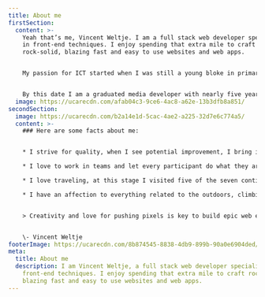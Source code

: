 ```yaml
---
title: About me
firstSection:
  content: >-
    Yeah that’s me, Vincent Weltje. I am a full stack web developer specialised
    in front-end techniques. I enjoy spending that extra mile to craft
    rock-solid, blazing fast and easy to use websites and web apps.


    My passion for ICT started when I was still a young bloke in primary school. I liked to muck around with old computers and make something working out of old scrape parts. As I grew older I explored the beauty of creating my own scripts to automate things such as automatic cookie and temp file cleaning. In high school I had the option to choose a so called specialisation route and lucky for me, ICT appeared to be one of them. So no doubt, I signed up and that was the beginning of my ICT carrier.


    By this date I am a graduated media developer with nearly five years of experience in the branch. In those years I had the opportunity to work on my development skills in both my home country The Netherlands and abroad in Australia. In both places I worked as a full stack web developer mainly with React and PHP.
  image: https://ucarecdn.com/afab04c3-9ce6-4ac8-a62e-13b3dfb8a851/
secondSection:
  image: https://ucarecdn.com/b2a14e1d-5cac-4ae2-a225-32d7e6c774a5/
  content: >-
    ### Here are some facts about me:


    * I strive for quality, when I see potential improvement, I bring it to the table.

    * I love to work in teams and let every participant do what they are good at.

    * I love traveling, at this stage I visited five of the seven continents and spend roughly 13% of my life abroad. 

    * I have an affection to everything related to the outdoors, climbing, surfing, mountain biking, hiking, scuba diving, sailing and so on. Basically everything active in the fresh open air.


    > Creativity and love for pushing pixels is key to build epic web experienced that blow people’s minds.


    \- Vincent Weltje
footerImage: https://ucarecdn.com/8b874545-8838-4db9-899b-90a0e6904ded/
meta:
  title: About me
  description: I am Vincent Weltje, a full stack web developer specialised in
    front-end techniques. I enjoy spending that extra mile to craft rock-solid,
    blazing fast and easy to use websites and web apps.
---
```

